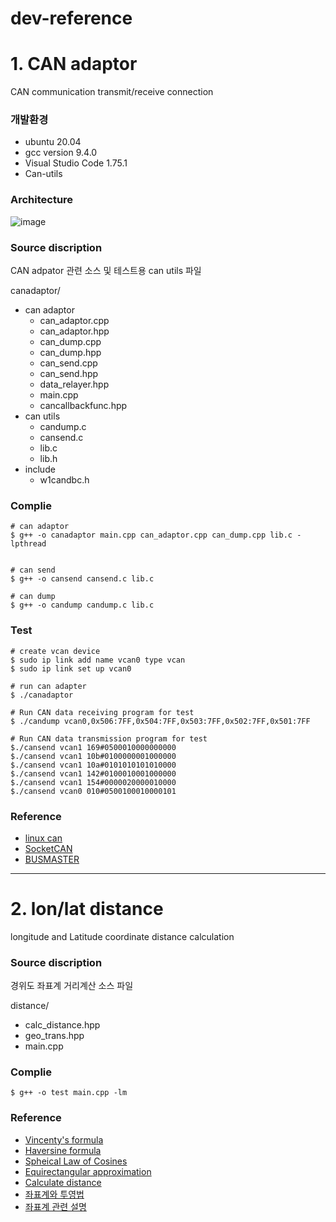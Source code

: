 # dev-reference

# 1. CAN adaptor
CAN communication transmit/receive connection

### 개발환경
* ubuntu 20.04
* gcc version 9.4.0   
* Visual Studio Code 1.75.1
* Can-utils

### Architecture  
![image](https://user-images.githubusercontent.com/87844157/220793454-9d475db8-2912-4f9f-b98d-b82f2806458d.png)

### Source discription

CAN adpator 관련 소스 및 테스트용  can utils 파일 

canadaptor/
* can adaptor
    * can_adaptor.cpp
    * can_adaptor.hpp
    * can_dump.cpp
    * can_dump.hpp
    * can_send.cpp
    * can_send.hpp
    * data_relayer.hpp
    * main.cpp	
    * cancallbackfunc.hpp
* can utils
    * candump.c
    * cansend.c
    * lib.c
    * lib.h
* include
    * w1candbc.h     

### Complie
 ```
# can adaptor 
$ g++ -o canadaptor main.cpp can_adaptor.cpp can_dump.cpp lib.c -lpthread    


# can send
$ g++ -o cansend cansend.c lib.c

# can dump
$ g++ -o candump candump.c lib.c

```         

### Test 
 ```
# create vcan device 
$ sudo ip link add name vcan0 type vcan    
$ sudo ip link set up vcan0

# run can adapter   
$ ./canadaptor

# Run CAN data receiving program for test
$ ./candump vcan0,0x506:7FF,0x504:7FF,0x503:7FF,0x502:7FF,0x501:7FF
 
# Run CAN data transmission program for test   
$./cansend vcan1 169#0500010000000000
$./cansend vcan1 10b#0100000001000000
$./cansend vcan1 10a#0101010101010000
$./cansend vcan1 142#0100010001000000
$./cansend vcan1 154#0000020000010000
$./cansend vcan0 010#0500100010000101

``` 

### Reference 
* [linux can](https://elinux.org/CAN_Bus)
* [SocketCAN](https://github.com/linux-can)
* [BUSMASTER](https://rbei-etas.github.io/busmaster)


-------

# 2. lon/lat distance
longitude and Latitude coordinate distance calculation

### Source discription

경위도 좌표계 거리계산 소스 파일

distance/
* calc_distance.hpp
* geo_trans.hpp
* main.cpp
    
### Complie
```
$ g++ -o test main.cpp -lm

```
### Reference 
* [Vincenty's formula](https://www.movable-type.co.uk/scripts/latlong-vincenty.html)
* [Haversine formula](https://en.wikipedia.org/wiki/Haversine_formula)
* [Spheical Law of Cosines](https://en.wikipedia.org/wiki/Spherical_law_of_cosines)
* [Equirectangular approximation](https://en.wikipedia.org/wiki/Equirectangular_projection)
* [Calculate distance](https://www.movable-type.co.uk/scripts/latlong.html)
* [좌표계와 투영법](https://velog.io/@717lumos/Localization-%EC%A2%8C%ED%91%9C%EA%B3%84%EC%99%80-%ED%88%AC%EC%98%81%EB%B2%95)
* [좌표계 관련 설명](https://hmjkor.tistory.com/483)
